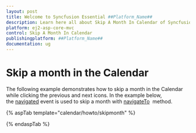 ```yaml
---
layout: post
title: Welcome to Syncfusion Essential ##Platform_Name##
description: Learn here all about Skip A Month In Calendar of Syncfusion Essential ##Platform_Name## widgets based on HTML5 and jQuery.
platform: ej2-asp-core-mvc
control: Skip A Month In Calendar
publishingplatform: ##Platform_Name##
documentation: ug
---
```



# Skip a month in the Calendar

The following example demonstrates how to skip a month in the Calendar while clicking the previous and next icons. In the example below,  the [navigated](https://help.syncfusion.com/cr/aspnetcore-js2/Syncfusion.EJ2.Calendars.Calendar.html#Syncfusion_EJ2_Calendars_Calendar_Navigated) event is used to skip a month with [navigateTo](https://help.syncfusion.com/cr/aspnetcore-js2/Syncfusion.EJ2.Calendars.Calendar.html#Syncfusion_EJ2_Calendars_Calendar_Navigated)
  method.

{% aspTab template="calendar/howto/skipmonth" %}

{% endaspTab %}